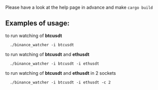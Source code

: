 Please have a look at the help page in advance and make `cargo build`

## Examples of usage:

to run watching of **btcusdt**

```
  ./binance_watcher -i btcusdt
```

to run watching of **btcusdt** and **ethusdt**

```
  ./binance_watcher -i btcusdt -i ethusdt
```

to run watching of **btcusdt** and **ethusdt** in 2 sockets

```
  ./binance_watcher -i btcusdt -i ethusdt -c 2
```



